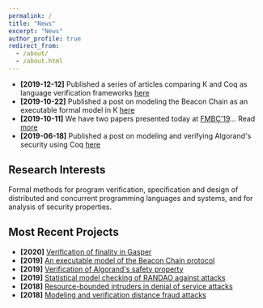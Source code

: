 ```yaml
---
permalink: /
title: "News"
excerpt: "News"
author_profile: true
redirect_from:
  - /about/
  - /about.html
---
```


- **[2019-12-12]** Published a series of articles comparing K and Coq as language verification frameworks [here](/posts/2019/12/k-vs-coq/)
- **[2019-10-22]** Published a post on modeling the Beacon Chain as an executable formal model in K [here](/posts/2019/10/k-beacon-chains/)
- **[2019-10-11]** We have two papers presented today at [FMBC'19](https://sites.google.com/view/fmbc/home)... Read [more](/posts/2019/10/fmbc-talks/)
- **[2019-06-18]** Published a post on modeling and verifying Algorand's security using Coq [here](/posts/2019/06/algorand-safety/)

## Research Interests

Formal methods for program verification, specification and design of distributed and concurrent programming languages and systems, and for analysis of security properties.

## Most Recent Projects

- **[2020]** [Verification of finality in Gasper](/projects/project-2020-06-gasper-coq/)
- **[2019]** [An executable model of the Beacon Chain protocol](/projects/project-2019-12-beacon-chain-k-concrete/)
- **[2019]** [Verification of Algorand's safety property](/projects/project-2019-06-algorand-safety/)
- **[2019]** [Statistical model checking of RANDAO against attacks](/projects/project-2019-01-randao/)
- **[2018]** [Resource-bounded intruders in denial of service attacks](/projects/project-2018-12-resource-intruders/)
- **[2018]** [Modeling and verification distance fraud attacks](/projects/project-2018-11-distance-fraud/)